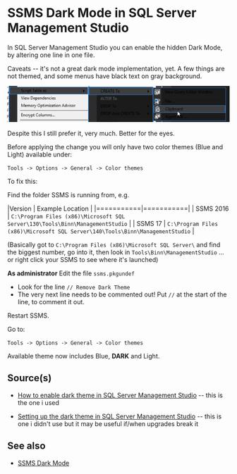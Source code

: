 ﻿# SSMS Dark Mode in SQL Server Management Studio

In SQL Server Management Studio you can enable the hidden Dark Mode, by altering one line in one file.

Caveats -- it's not a great dark mode implementation, yet. A few things are not themed, and some menus have black text on gray background.

![SSMS Dark Mode Broken](SSMS_Dark_Mode_Broken.png)

Despite this I still prefer it, very much. Better for the eyes.

Before applying the change you will only have two color themes (Blue and Light) available under:

	Tools -> Options -> General -> Color themes

To fix this:

Find the folder SSMS is running from, e.g.

|Version    | Example Location    |
|===========|===========|
| SSMS 2016 | `C:\Program Files (x86)\Microsoft SQL Server\130\Tools\Binn\ManagementStudio` |
| SSMS 17   | `C:\Program Files (x86)\Microsoft SQL Server\140\Tools\Binn\ManagementStudio` |

(Basically got to `C:\Program Files (x86)\Microsoft SQL Server\` and find the biggest number, go into it, then look in  `Tools\Binn\ManagementStudio` ... or right click your SSMS to see where it's launched)

**As administrator** Edit the file `ssms.pkgundef`

 - Look for the line `// Remove Dark Theme`
 - The very next line needs to be commented out! Put `//` at the start of the line, to comment it out.

 Restart SSMS.

 Go to:

	Tools -> Options -> General -> Color themes

Available theme now includes Blue, **DARK** and Light.

## Source(s)
- [How to enable dark theme in SQL Server Management Studio](https://www.prajwaldesai.com/how-to-enable-dark-theme-in-sql-server-management-studio/) -- this is the one i used

- [Setting up the dark theme in SQL Server Management Studio](https://www.sqlshack.com/setting-up-the-dark-theme-in-sql-server-management-studio/) -- this is one i didn't use but it may be useful if/when upgrades break it

## See also

- [SSMS Dark Mode](../sql_server/SSMS_Dark_Mode.md)
